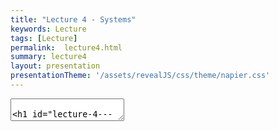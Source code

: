 ```yaml
---
title: "Lecture 4 - Systems"
keywords: Lecture
tags: [Lecture]
permalink:  lecture4.html
summary: lecture4
layout: presentation
presentationTheme: '/assets/revealJS/css/theme/napier.css' 
--- 
```

<section data-markdown data-separator="^\n---\n$" data-separator-vertical="^\n--\n$">
<textarea data-template>

# Lecture 4 - System Dynamics
### SET09121 - Games Engineering

<br><br>
Babis Koniaris
<br>


School of Computing. Edinburgh Napier University


---

# Recommended Reading

Game Design Workshop. 4th Edition. Tracy Fullerton (2019).

- Read Chapter 5 on System Dynamics.
- Digital copies are available in the library.

![GameDesignWorkshopBook](assets/images/gdw_book.jpg)

---

# What is a System?


- An example of a system is an engine. <!-- .element: class="fragment" -->
    - Real, or a software one, like what we are going to build in the module.
- An engine is a system with a particular objective.  <!-- .element: class="fragment" -->
    - That objective is to power some form of manual action.
- We can apply our formal elements when thinking about systems. <!-- .element: class="fragment" -->

 ![image](assets/images/engine.jpg)  <!-- .element width="50%"  -->

---

# Games as Systems

- When we consider games as systems, we focus on **objects** that interact with each other according to their **properties**, **behaviors**, **relationships**.

---

# Objects

- Objects are the basic elements of a system. Consider the objects you define in object-oriented development.
- For example: an engine, steering wheel, and wheels interact together to allow a car to operate. <!-- .element: class="fragment" -->
- The complexity of the underlying system is hidden behind an interface. For a car, this is the steering wheels and pedals. <!-- .element: class="fragment" -->
- Objects are defined by their properties, behaviors, and relationships with each other. <!-- .element: class="fragment" -->
- In games the most basic of object is usually called an Entity, Actor, or Game Object. <!-- .element: class="fragment" -->
- Almost everything in a game is an object. <!-- .element: class="fragment" -->
    - For example: players, opponents, environment. <!-- .element: class="fragment" -->

---

# What Objects Are Here? 

![image](assets/images/mario.jpg)

---

# Spelunky

- Spelunky is one of the best (?) examples of inheritance in games

- Olmec, a boss, inherits from a push block

- The ghost can be killed because of inheritance!

- More info: https://www.rockpapershotgun.com/2016/03/04/making-of-spelunky/

---

# Properties

- Properties are the attributes of the objects in a system. <!-- .element: class="fragment" -->
- From an OO point of view, properties are values stored in the object. <!-- .element: class="fragment" -->
- Some properties might change over the course of a game while others remain constant. <!-- .element: class="fragment" -->
    - In checkers, the color of a piece remain constant.
    - The position of a piece might change at every turn.
- More properties make the game more complex. <!-- .element: class="fragment" -->
    - More complex does not always mean better.
- Some common properties include: <!-- .element: class="fragment" -->
    - Position.
    - Appearance.
    - A flag (bool) to indicate whether the object is alive.

---

# What Properties are Here? 

![image](assets/images/dragon_age.jpg)

---

# Behaviours

- Behaviours are the actions that an object undertakes. <!-- .element: class="fragment" -->
- From an OO point of view, behaviours are implemented as methods of an object. <!-- .element: class="fragment" -->
- Many of the behaviours are interlinked with the state of the object. <!-- .element: class="fragment" -->
    - An engine requires fuel to be turned on.
- Adding more behaviors to a game makes it harder to predict. <!-- .element: class="fragment" -->
    - Depending on the kind of game you want to create, this might be desirable or not.

---

# Behaviours (cont.)

- Behaviours (==actions) "happen" during the update step. <!-- .element: class="fragment" -->
 - For example, when B is pressed the player should jump. <!-- .element: class="fragment" -->
 - Player's actions are normally based on the controls (Procedures from Formal Elements). <!-- .element: class="fragment" -->
 - Computer controlled actions are normally supplied via some form of Artificial Intelligence (System procedures, objectives, rules).  <!-- .element: class="fragment" -->
- The physical objects are normally controlled by the physics system. <!-- .element: class="fragment" -->

---

# What Behaviours are Here? 

![image](assets/images/minecraft.jpg)


---

# What Behaviours are Here? 

![image](assets/images/pacman.gif)

---

# Behaviours in PacMan.

- There are three major behaviours:
	- Chase / Scatter / Frightened <!-- .element: class="fragment" -->
- Each ghost has it's own chase behaviour <!-- .element: class="fragment" -->
	- Blinky always goes for you <!-- .element: class="fragment" -->
	- Pinky tries to get in front of you <!-- .element: class="fragment" -->
	- Inky targets a space based on Blinky and your position <!-- .element: class="fragment" -->
	- Clyde retreats when getting too close to the player. <!-- .element: class="fragment" -->
- Behaviours change based on game state. <!-- .element: class="fragment" -->

---

# More about PacMan

https://dev.to/code2bits/pac-man-patterns--ghost-movement-strategy-pattern-1k1a


<iframe width="560" height="315" src="https://www.youtube.com/embed/S4RHbnBkyh0" frameborder="0" allow="accelerometer; autoplay; encrypted-media; gyroscope; picture-in-picture" allowfullscreen></iframe>

---

# Relationships

- To turn a set of objects into a system, we need relationships between them. <!-- .element: class="fragment" -->
    - The steering wheel of a car is connected to the wheels.
    - The position of chess pieces on the board determines how pieces can interact with each other.
    - The position of Tetris pieces determine if lines are cleared, and where falling pieces stop.
- Some relationships between objects can be changed by the player. <!-- .element: class="fragment" -->
    - Chess pieces can be moved to a different location.
- Some relationships can be based on the current state.  <!-- .element: class="fragment" -->
    - If a character is wanted then guards will chase them on sight.

---

# What Relationships are Here? 

![image](assets/images/cities_skylines.jpg)

---

# System Dynamics

- A system is more than the objects that make it up. <!-- .element: class="fragment" -->
    - Dynamic relationships cause unforeseen interactions and Conflict. <!-- .element: class="fragment" -->
    - Small changes in object properties can have a dramatic effect. <!-- .element: class="fragment" -->
- To understand a game it is necessary to observe the dynamics of the system during play. <!-- .element: class="fragment" -->

---

# De-constructing Games


---

# De-constructing Tic-Tac-Toe

- Tic-Tac-Toe (noughts and crosses) is a simple game.  <!-- .element: class="fragment" -->
 - **Objects:** the nine squares. 
 - **Properties:** symbol within the square (`O`, `X`, or empty).
 - **Behaviours:** place a symbol inside a square.
 - **Relationships:** location of squares on the board.

---

# Tic-Tac-Toe Game States 

![image](assets/images/tic-tac-toe.jpg)

---

# De-constructing Chess

- Chess is a significantly more complex and strategic game than Tic-Tac-Toe.
 - **Objects**: board, pieces.
 - **Properties**: colour, rank, and location of a piece.
 - **Behaviours**: move a piece.
 - **Relationships**: location of pieces relative to other pieces.

---

# De-constructing Chess

- Why is chess so much more interesting than tic-tac-toe?
    - Simple but different behavior for different pieces. <!-- .element: class="fragment" -->
    - Much larger range of possibilities. <!-- .element: class="fragment" -->
    - Much more complex relationship between the pieces. <!-- .element: class="fragment" -->

---

# Example Systems

---

# Economies

- In-game economies are often simplified compared to the real-world.
- **Bartering Economy**: Exchange goods for other goods.
- **Market Economy**: Have a currency which can be used to buy any good.
- Some economies even have inflation (MMOs) as a result of how the economy is designed.

---

# Emergent Systems

- Emergent systems exhibit behavior not explicitly programmed. The behavior emerges from the rules placed on the objects. <!-- .element: class="fragment" -->
    - Birds flocking is such a behavior.
    - Very relevant to game AI.
- Nature is full of such systems. <!-- .element: class="fragment" -->
- Examples include: Game of Life, Spore, The Sims. <!-- .element: class="fragment" -->

 ![image](https://66.media.tumblr.com/303da0502e45b38484e73b174b3db9db/tumblr_nhte1rMwH01teec4eo2_500.gif)  <!-- .element width="35%"  -->
 ![image](https://media.indiedb.com/images/articles/1/182/181609/flock4.gif)  <!-- .element width="50%"  -->

---

# System Interaction

- What information is provided to the player about the system?  <!-- .element: class="fragment" -->
    - Hiding information encourages guessing, bluffing, deceiving.
- What can the player control?  <!-- .element: class="fragment" -->
    - This has a huge impact on the top-level experience of the game.
- What feedback occurs within the system?  <!-- .element: class="fragment" -->
    - Positive (reinforcing) feedback forces a system towards one extreme. (Morrowind potions)
    - Negative (balancing) feedback forces a system towards equilibrium. (Oblivion level scaling)

---

# Tuning of Game Systems

- Make sure the system is internally complete. <!-- .element: class="fragment" -->
    - A loophole might allow a player to unintentionally skip a conflict.
    - It might not be possible to resolve a conflict.
- Make sure the game is fair and balanced. <!-- .element: class="fragment" -->
- Avoid dominant strategies (a strategy that is always the best irrespective of the game state) or overpowered items. <!-- .element: class="fragment" -->
- Make sure it is fun and challenging. <!-- .element: class="fragment" -->
    - Requires playtesting.

---

# Summary

---

# Summary
- From this lecture you should understand:
 - **Objects:** the parts that make up a system.
 - **Properties:** the values that define the objects of the system.
 - **Behaviours:** what functions does an object perform in a system.
 - **Relationships:** how do the objects interact with each other.
- You should use these principles to try and de-construct games that you are familiar with.
